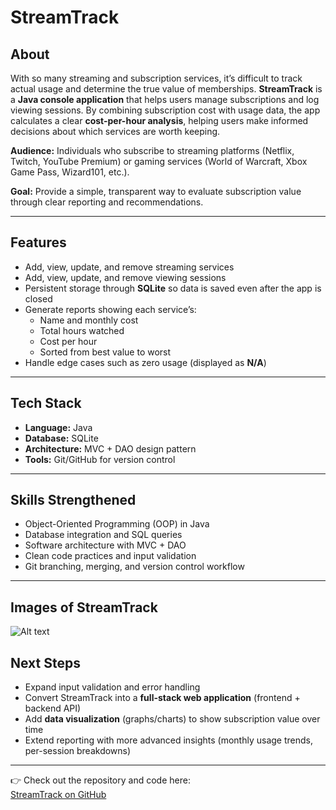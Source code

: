 # StreamTrack  

## About  

With so many streaming and subscription services, it’s difficult to track actual usage and determine the true value of memberships. **StreamTrack** is a **Java console application** 
that helps users manage subscriptions and log viewing sessions. By combining subscription cost with usage data, the app calculates a clear **cost-per-hour analysis**, helping users make informed decisions about which services are worth keeping.  

**Audience:** Individuals who subscribe to streaming platforms (Netflix, Twitch, YouTube Premium) or gaming services (World of Warcraft, Xbox Game Pass, Wizard101, etc.).  

**Goal:** Provide a simple, transparent way to evaluate subscription value through clear reporting and recommendations.  

---

## Features  

- Add, view, update, and remove streaming services  
- Add, view, update, and remove viewing sessions  
- Persistent storage through **SQLite** so data is saved even after the app is closed  
- Generate reports showing each service’s:  
  - Name and monthly cost  
  - Total hours watched  
  - Cost per hour  
  - Sorted from best value to worst  
- Handle edge cases such as zero usage (displayed as **N/A**)  

---

## Tech Stack  

- **Language:** Java  
- **Database:** SQLite  
- **Architecture:** MVC + DAO design pattern  
- **Tools:** Git/GitHub for version control  

---

## Skills Strengthened  

- Object-Oriented Programming (OOP) in Java  
- Database integration and SQL queries  
- Software architecture with MVC + DAO  
- Clean code practices and input validation  
- Git branching, merging, and version control workflow  

---

## Images of StreamTrack
![Alt text](assets/StreamTackStartMenu.png)

## Next Steps  

- Expand input validation and error handling  
- Convert StreamTrack into a **full-stack web application** (frontend + backend API)  
- Add **data visualization** (graphs/charts) to show subscription value over time  
- Extend reporting with more advanced insights (monthly usage trends, per-session breakdowns)  

---

👉 Check out the repository and code here:  
[StreamTrack on GitHub](https://github.com/DylanMatthewHall/StreamTrack)  
